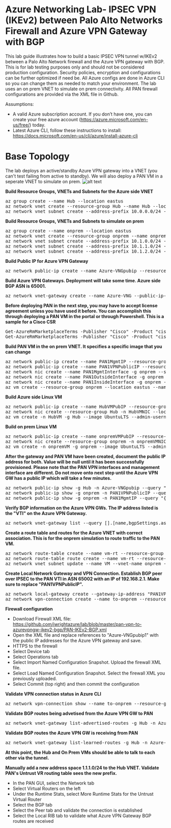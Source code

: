 # Azure Networking Lab- IPSEC VPN (IKEv2) between Palo Alto Networks Firewall and Azure VPN Gateway with BGP

This lab guide illustrates how to build a basic IPSEC VPN tunnel w/IKEv2 between a Palo Alto Network firewall and the Azure VPN gateway with BGP. This is for lab testing purposes only and should not be considered production configuration. Security policies, encryption and configurations can be further optimized if need be. All Azure configs are done in Azure CLI so you can change them as needed to match your environment. The lab uses an on prem VNET to simulate on prem connectivity. All PAN firewall configurations are provided via the XML file in Github.

Assumptions:
- A valid Azure subscription account. If you don’t have one, you can create your free azure account (https://azure.microsoft.com/en-us/free/) today.
- Latest Azure CLI, follow these instructions to install: https://docs.microsoft.com/en-us/cli/azure/install-azure-cli 


# Base Topology
The lab deploys an active/standby Azure VPN gateway into a VNET (you can't test failing from active to standby). We will also deploy a PAN VM in a seperate VNET to simulate on prem.
![alt text](https://github.com/jwrightazure/lab/blob/master/images/pan%20to%20azure%20vpn%20with%20bgp.PNG)


**Build Resource Groups, VNETs and Subnets for the Azure side VNET**
<pre lang="...">
az group create --name Hub --location eastus
az network vnet create --resource-group Hub --name Hub --location eastus --address-prefixes 10.0.0.0/16 --subnet-name HubVM --subnet-prefix 10.0.10.0/24
az network vnet subnet create --address-prefix 10.0.0.0/24 --name GatewaySubnet --resource-group Hub --vnet-name Hub
</pre>

**Build Resource Groups, VNETs and Subnets to simulate on prem**
<pre lang="...">
az group create --name onprem --location eastus
az network vnet create --resource-group onprem --name onprem --location eastus --address-prefixes 10.1.0.0/16 --subnet-name VM --subnet-prefix 10.1.10.0/24
az network vnet subnet create --address-prefix 10.1.0.0/24 --name zeronet --resource-group onprem --vnet-name onprem
az network vnet subnet create --address-prefix 10.1.1.0/24 --name onenet --resource-group onprem --vnet-name onprem
az network vnet subnet create --address-prefix 10.1.2.0/24 --name twonet --resource-group onprem --vnet-name onprem
</pre>

**Build Public IP for Azure VPN Gateway**
<pre lang="...">
az network public-ip create --name Azure-VNGpubip --resource-group Hub --allocation-method Dynamic
</pre>

**Build Azure VPN Gateways. Deployment will take some time. Azure side BGP ASN is 65001.**
<pre lang="...">
az network vnet-gateway create --name Azure-VNG --public-ip-address Azure-VNGpubip --resource-group Hub --vnet Hub --gateway-type Vpn --vpn-type RouteBased --sku VpnGw1 --no-wait --asn 65001
</pre>

**Before deploying PAN in the next step, you may have to accept license agreement unless you have used it before. You can accomplish this through deploying a PAN VM in the portal or through Powershell. This is a sample for a Cisco CSR**
<pre lang="...">
Get-AzureRmMarketplaceTerms -Publisher "Cisco" -Product "cisco-csr-1000v" -Name "16_10-byol"
Get-AzureRmMarketplaceTerms -Publisher "Cisco" -Product "cisco-csr-1000v" -Name "16_10-byol" | Set-AzureRmMarketplaceTerms -Accept
</pre>

**Build PAN VM in the on prem VNET. It specifies a specific image that you can change**
<pre lang="...">
az network public-ip create --name PAN1MgmtIP --resource-group onprem --idle-timeout 30 --allocation-method Static
az network public-ip create --name PAN1VPNPublicIP --resource-group onprem --idle-timeout 30 --allocation-method Static
az network nic create --name PAN1MgmtInterface -g onprem --subnet twonet --vnet onprem --public-ip-address PAN1MgmtIP --private-ip-address 10.1.2.4 --ip-forwarding true
az network nic create --name PAN1OutsideInterface -g onprem --subnet zeronet --vnet onprem --public-ip-address PAN1VPNPublicIP --private-ip-address 10.1.0.4 --ip-forwarding true
az network nic create --name PAN1InsideInterface -g onprem --subnet onenet --vnet onprem --private-ip-address 10.1.1.4 --ip-forwarding true
az vm create --resource-group onprem --location eastus --name PAN1 --size Standard_D3_v2 --nics PAN1MgmtInterface PAN1OutsideInterface PAN1InsideInterface  --image paloaltonetworks:vmseries1:byol:8.1.0 --admin-username azureuser --admin-password Msft123Msft123
</pre>

**Build Azure side Linux VM**
<pre lang="...">
az network public-ip create --name HubVMPubIP --resource-group Hub --location eastus --allocation-method Dynamic
az network nic create --resource-group Hub -n HubVMNIC --location eastus --subnet HubVM --private-ip-address 10.0.10.10 --vnet-name Hub --public-ip-address HubVMPubIP
az vm create -n HubVM -g Hub --image UbuntuLTS --admin-username azureuser --admin-password Msft123Msft123 --nics HubVMNIC
</pre>

**Build on prem Linux VM**
<pre lang="...">
az network public-ip create --name onpremVMPubIP --resource-group onprem --location eastus --allocation-method Dynamic
az network nic create --resource-group onprem -n onpremVMNIC --location eastus --subnet VM --private-ip-address 10.1.10.10 --vnet-name onprem --public-ip-address onpremVMPubIP
az vm create -n onpremVM -g onprem --image UbuntuLTS --admin-username azureuser --admin-password Msft123Msft123 --nics onpremVMNIC
</pre>

**After the gateway and PAN VM have been created, document the public IP address for both. Value will be null until it has been successfully provisioned. Please note that the PAN VPN interfaces and management interface are different. Do not move onto next step until the Azure VPN GW has a public IP which will take a few minutes.**
<pre lang="...">
az network public-ip show -g Hub -n Azure-VNGpubip --query "{address: ipAddress}"
az network public-ip show -g onprem -n PAN1VPNPublicIP --query "{address: ipAddress}"
az network public-ip show -g onprem -n PAN1MgmtIP --query "{address: ipAddress}"
</pre>

**Verify BGP information on the Azure VPN GWs. The IP address listed is the "VTI" on the Azure VPN Gateway.**
<pre lang="...">
az network vnet-gateway list --query [].[name,bgpSettings.asn,bgpSettings.bgpPeeringAddress] -o table --resource-group Hub
</pre>

**Create a route table and routes for the Azure VNET with correct association. This is for the onprem simulation to route traffic to the PAN VM.**
<pre lang="...">
az network route-table create --name vm-rt --resource-group onprem
az network route-table route create --name vm-rt --resource-group onprem --route-table-name vm-rt --address-prefix 10.0.0.0/16 --next-hop-type VirtualAppliance --next-hop-ip-address 10.1.1.4
az network vnet subnet update --name VM --vnet-name onprem --resource-group onprem --route-table vm-rt
</pre>

**Create Local Network Gateway and VPN Connection. Establish BGP peer over IPSEC to the PAN VTI in ASN 65002 with an IP of 192.168.2.1. Make sure to replace "PAN1VPNPublicIP".**
<pre lang="...">
az network local-gateway create --gateway-ip-address "PAN1VPNPublicIP" --name to-onprem --resource-group Hub --local-address-prefixes 192.168.2.1/32 --asn 65002 --bgp-peering-address 192.168.2.1
az network vpn-connection create --name to-onprem --resource-group Hub --vnet-gateway1 Azure-VNG -l eastus --shared-key Msft123Msft123 --local-gateway2 to-onprem --enable-bgp
</pre>

**Firewall configuration**
- Download Firewall XML file: https://github.com/jwrightazure/lab/blob/master/pan-vpn-to-azurevpngw-ikev2-bgp/PAN-IKEv2-BGP.xml
- Open the XML file and replace references to "Azure-VNGpubip1" with the public IP addresses for the Azure VPN gateway and save.
- HTTPS to the firewall
- Select Device tab
- Select Operations tab
- Select Import Named Configuration Snapshot. Upload the firewall XML file.
- Select Load Named Configuration Snapshot. Select the firewall XML you previously uploaded.
- Select Commit (top right) and then commit the configuration



**Validate VPN connection status in Azure CLI**
<pre lang="...">
az network vpn-connection show --name to-onprem --resource-group Hub --query "{status: connectionStatus}"
</pre>

**Validate BGP routes being advetised from the Azure VPN GW to PAN**
<pre lang="...">
az network vnet-gateway list-advertised-routes -g Hub -n Azure-VNG --peer 192.168.2.1
</pre>

**Validate BGP routes the Azure VPN GW is receiving from PAN**
<pre lang="...">
az network vnet-gateway list-learned-routes -g Hub -n Azure-VNG
</pre>

**At this point, the Hub and On Prem VMs should be able to talk to each other via the tunnel.**

**Manually add a new address space 1.1.1.0/24 to the Hub VNET. Validate PAN's Untrust VR routing table sees the new prefix.**
- In the PAN GUI, select the Network tab
- Select Virtual Routers on the left
- Under the Runtime Stats, select More Runtime Stats for the Untrust Virtual Router
- Select the BGP tab
- Select the Peer tab and validate the connection is established
- Select the Local RIB tab to validate what Azure VPN Gateway BGP routes are received
